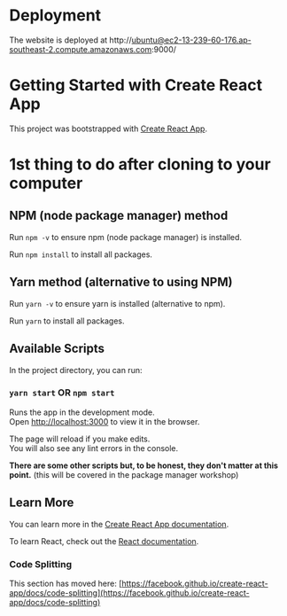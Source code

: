 # Deployment 

The website is deployed at http://ubuntu@ec2-13-239-60-176.ap-southeast-2.compute.amazonaws.com:9000/


# Getting Started with Create React App

This project was bootstrapped with [Create React App](https://github.com/facebook/create-react-app).

# 1st thing to do after cloning to your computer
## NPM (node package manager) method
Run `npm -v` to ensure npm (node package manager) is installed. 

Run `npm install` to install all packages. 

## Yarn method (alternative to using NPM)
Run `yarn -v` to ensure yarn is installed (alternative to npm). 

Run `yarn` to install all packages. 

## Available Scripts

In the project directory, you can run:

### `yarn start` OR `npm start`

Runs the app in the development mode.\
Open [http://localhost:3000](http://localhost:3000) to view it in the browser.

The page will reload if you make edits.\
You will also see any lint errors in the console.

**There are some other scripts but, to be honest, they don't matter at this point.** (this will be covered in the package manager workshop)

## Learn More

You can learn more in the [Create React App documentation](https://facebook.github.io/create-react-app/docs/getting-started).

To learn React, check out the [React documentation](https://reactjs.org/).

### Code Splitting

This section has moved here: [https://facebook.github.io/create-react-app/docs/code-splitting](https://facebook.github.io/create-react-app/docs/code-splitting)
